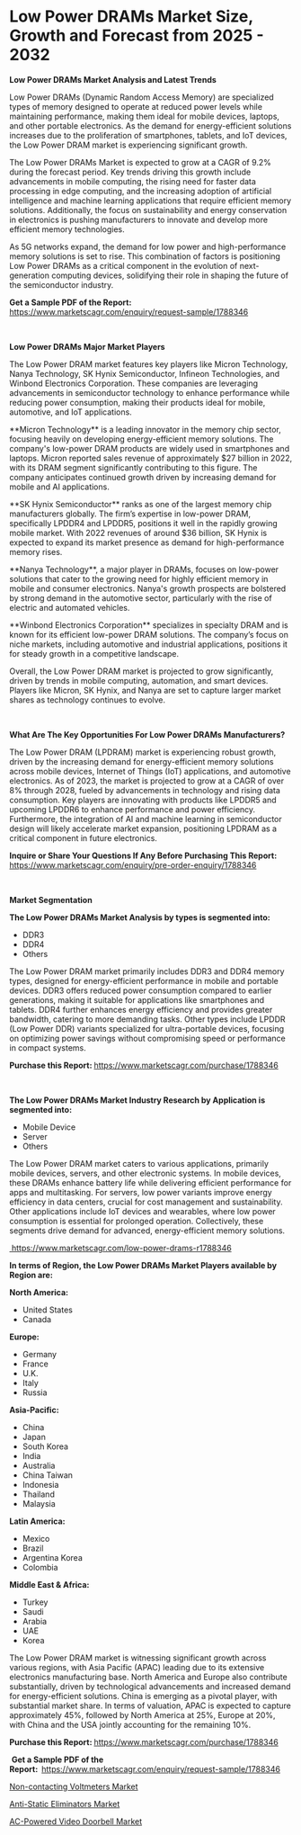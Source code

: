 <p><h1>Low Power DRAMs Market Size, Growth and Forecast from 2025 - 2032</h1></p><p><strong>Low Power DRAMs Market Analysis and Latest Trends</strong></p>
<p><p>Low Power DRAMs (Dynamic Random Access Memory) are specialized types of memory designed to operate at reduced power levels while maintaining performance, making them ideal for mobile devices, laptops, and other portable electronics. As the demand for energy-efficient solutions increases due to the proliferation of smartphones, tablets, and IoT devices, the Low Power DRAM market is experiencing significant growth. </p><p>The Low Power DRAMs Market is expected to grow at a CAGR of 9.2% during the forecast period. Key trends driving this growth include advancements in mobile computing, the rising need for faster data processing in edge computing, and the increasing adoption of artificial intelligence and machine learning applications that require efficient memory solutions. Additionally, the focus on sustainability and energy conservation in electronics is pushing manufacturers to innovate and develop more efficient memory technologies. </p><p>As 5G networks expand, the demand for low power and high-performance memory solutions is set to rise. This combination of factors is positioning Low Power DRAMs as a critical component in the evolution of next-generation computing devices, solidifying their role in shaping the future of the semiconductor industry.</p></p>
<p><strong>Get a Sample PDF of the Report:&nbsp;</strong> <a href="https://www.marketscagr.com/enquiry/request-sample/1788346?utm_campaign=2136&utm_medium=2&utm_source=Github&utm_content=ia&utm_term=06042025&utm_id=low-power-drams">https://www.marketscagr.com/enquiry/request-sample/1788346</a></p>
<p>&nbsp;</p>
<p><strong>Low Power DRAMs Major Market Players</strong></p>
<p><p>The Low Power DRAM market features key players like Micron Technology, Nanya Technology, SK Hynix Semiconductor, Infineon Technologies, and Winbond Electronics Corporation. These companies are leveraging advancements in semiconductor technology to enhance performance while reducing power consumption, making their products ideal for mobile, automotive, and IoT applications. </p><p>**Micron Technology** is a leading innovator in the memory chip sector, focusing heavily on developing energy-efficient memory solutions. The company's low-power DRAM products are widely used in smartphones and laptops. Micron reported sales revenue of approximately $27 billion in 2022, with its DRAM segment significantly contributing to this figure. The company anticipates continued growth driven by increasing demand for mobile and AI applications.</p><p>**SK Hynix Semiconductor** ranks as one of the largest memory chip manufacturers globally. The firm’s expertise in low-power DRAM, specifically LPDDR4 and LPDDR5, positions it well in the rapidly growing mobile market. With 2022 revenues of around $36 billion, SK Hynix is expected to expand its market presence as demand for high-performance memory rises.</p><p>**Nanya Technology**, a major player in DRAMs, focuses on low-power solutions that cater to the growing need for highly efficient memory in mobile and consumer electronics. Nanya's growth prospects are bolstered by strong demand in the automotive sector, particularly with the rise of electric and automated vehicles.</p><p>**Winbond Electronics Corporation** specializes in specialty DRAM and is known for its efficient low-power DRAM solutions. The company’s focus on niche markets, including automotive and industrial applications, positions it for steady growth in a competitive landscape.</p><p>Overall, the Low Power DRAM market is projected to grow significantly, driven by trends in mobile computing, automation, and smart devices. Players like Micron, SK Hynix, and Nanya are set to capture larger market shares as technology continues to evolve.</p></p>
<p>&nbsp;</p>
<p><strong>What Are The Key Opportunities For Low Power DRAMs Manufacturers?</strong></p>
<p><p>The Low Power DRAM (LPDRAM) market is experiencing robust growth, driven by the increasing demand for energy-efficient memory solutions across mobile devices, Internet of Things (IoT) applications, and automotive electronics. As of 2023, the market is projected to grow at a CAGR of over 8% through 2028, fueled by advancements in technology and rising data consumption. Key players are innovating with products like LPDDR5 and upcoming LPDDR6 to enhance performance and power efficiency. Furthermore, the integration of AI and machine learning in semiconductor design will likely accelerate market expansion, positioning LPDRAM as a critical component in future electronics.</p></p>
<p><strong>Inquire or Share Your Questions If Any Before Purchasing This Report:</strong> <a href="https://www.marketscagr.com/enquiry/pre-order-enquiry/1788346?utm_campaign=2136&utm_medium=2&utm_source=Github&utm_content=ia&utm_term=06042025&utm_id=low-power-drams">https://www.marketscagr.com/enquiry/pre-order-enquiry/1788346</a></p>
<p>&nbsp;</p>
<p><strong>Market Segmentation</strong></p>
<p><strong>The Low Power DRAMs Market Analysis by types is segmented into:</strong></p>
<p><ul><li>DDR3</li><li>DDR4</li><li>Others</li></ul></p>
<p><p>The Low Power DRAM market primarily includes DDR3 and DDR4 memory types, designed for energy-efficient performance in mobile and portable devices. DDR3 offers reduced power consumption compared to earlier generations, making it suitable for applications like smartphones and tablets. DDR4 further enhances energy efficiency and provides greater bandwidth, catering to more demanding tasks. Other types include LPDDR (Low Power DDR) variants specialized for ultra-portable devices, focusing on optimizing power savings without compromising speed or performance in compact systems.</p></p>
<p><strong>Purchase this Report:&nbsp;</strong><a href="https://www.marketscagr.com/purchase/1788346?utm_campaign=2136&utm_medium=2&utm_source=Github&utm_content=ia&utm_term=06042025&utm_id=low-power-drams">https://www.marketscagr.com/purchase/1788346</a></p>
<p>&nbsp;</p>
<p><strong>The Low Power DRAMs Market Industry Research by Application is segmented into:</strong></p>
<p><ul><li>Mobile Device</li><li>Server</li><li>Others</li></ul></p>
<p><p>The Low Power DRAM market caters to various applications, primarily mobile devices, servers, and other electronic systems. In mobile devices, these DRAMs enhance battery life while delivering efficient performance for apps and multitasking. For servers, low power variants improve energy efficiency in data centers, crucial for cost management and sustainability. Other applications include IoT devices and wearables, where low power consumption is essential for prolonged operation. Collectively, these segments drive demand for advanced, energy-efficient memory solutions.</p></p>
<p><a href="https://www.marketscagr.com/low-power-drams-r1788346?utm_campaign=2136&utm_medium=2&utm_source=Github&utm_content=ia&utm_term=06042025&utm_id=low-power-drams">&nbsp;https://www.marketscagr.com/low-power-drams-r1788346</a></p>
<p><strong>In terms of Region, the Low Power DRAMs Market Players available by Region are:</strong></p>
<p>
    <p> <strong> North America: </strong>
        <ul>
            <li>United States</li>
            <li>Canada</li>
        </ul>
        </p> 
    <p> <strong> Europe: </strong>
        <ul>
            <li>Germany</li>
            <li>France</li>
            <li>U.K.</li>
            <li>Italy</li>
            <li>Russia</li>
        </ul>
        </p> 
    <p> <strong> Asia-Pacific: </strong>
        <ul>
            <li>China</li>
            <li>Japan</li>
            <li>South Korea</li>
            <li>India</li>
            <li>Australia</li>
            <li>China Taiwan</li>
            <li>Indonesia</li>
            <li>Thailand</li>
            <li>Malaysia</li>
        </ul>
        </p> 
    <p> <strong> Latin America: </strong>
        <ul>
            <li>Mexico</li>
            <li>Brazil</li>
            <li>Argentina Korea</li>
            <li>Colombia</li>
        </ul>
        </p> 
    <p> <strong> Middle East & Africa: </strong>
        <ul>
            <li>Turkey</li>
            <li>Saudi</li>
            <li>Arabia</li>
            <li>UAE</li>
            <li>Korea</li>
        </ul>
    </p>
    </p>
<p><p>The Low Power DRAM market is witnessing significant growth across various regions, with Asia Pacific (APAC) leading due to its extensive electronics manufacturing base. North America and Europe also contribute substantially, driven by technological advancements and increased demand for energy-efficient solutions. China is emerging as a pivotal player, with substantial market share. In terms of valuation, APAC is expected to capture approximately 45%, followed by North America at 25%, Europe at 20%, with China and the USA jointly accounting for the remaining 10%.</p></p>
<p><strong>Purchase this Report: </strong><a href="https://www.marketscagr.com/purchase/1788346?utm_campaign=2136&utm_medium=2&utm_source=Github&utm_content=ia&utm_term=06042025&utm_id=low-power-drams">https://www.marketscagr.com/purchase/1788346</a></p>
<p>&nbsp;<strong>Get a Sample PDF of the Report:&nbsp;&nbsp;</strong><a href="https://www.marketscagr.com/enquiry/request-sample/1788346?utm_campaign=2136&utm_medium=2&utm_source=Github&utm_content=ia&utm_term=06042025&utm_id=low-power-drams">https://www.marketscagr.com/enquiry/request-sample/1788346</a></p>
<p><strong></strong></p>
<p><p><a href="https://github.com/tona7vba/Market-Research-Report-List-1/blob/main/non-contacting-voltmeters-market.md?utm_campaign=2136&utm_medium=2&utm_source=Github&utm_content=ia&utm_term=06042025&utm_id=low-power-drams">Non-contacting Voltmeters Market</a></p><p><a href="https://github.com/dringals/Market-Research-Report-List-7/blob/main/anti-static-eliminators-market.md?utm_campaign=2136&utm_medium=2&utm_source=Github&utm_content=ia&utm_term=06042025&utm_id=low-power-drams">Anti-Static Eliminators Market</a></p><p><a href="https://github.com/krookplier6h/Market-Research-Report-List-1/blob/main/ac-powered-video-doorbell-market.md?utm_campaign=2136&utm_medium=2&utm_source=Github&utm_content=ia&utm_term=06042025&utm_id=low-power-drams">AC-Powered Video Doorbell Market</a></p></p>